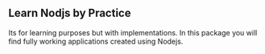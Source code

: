 ## Learn Nodjs by Practice

Its for learning purposes but with implementations. In this package  you will find fully working applications created using Nodejs.
